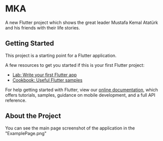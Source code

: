 # MKA

A new Flutter project which shows the great leader Mustafa Kemal Atatürk and his friends with their life stories.

## Getting Started

This project is a starting point for a Flutter application.

A few resources to get you started if this is your first Flutter project:

- [Lab: Write your first Flutter app](https://flutter.dev/docs/get-started/codelab)
- [Cookbook: Useful Flutter samples](https://flutter.dev/docs/cookbook)

For help getting started with Flutter, view our 
[online documentation](https://flutter.dev/docs), which offers tutorials, 
samples, guidance on mobile development, and a full API reference.

## About the Project
You can see the main page screenshot of the application in the "ExamplePage.png"

